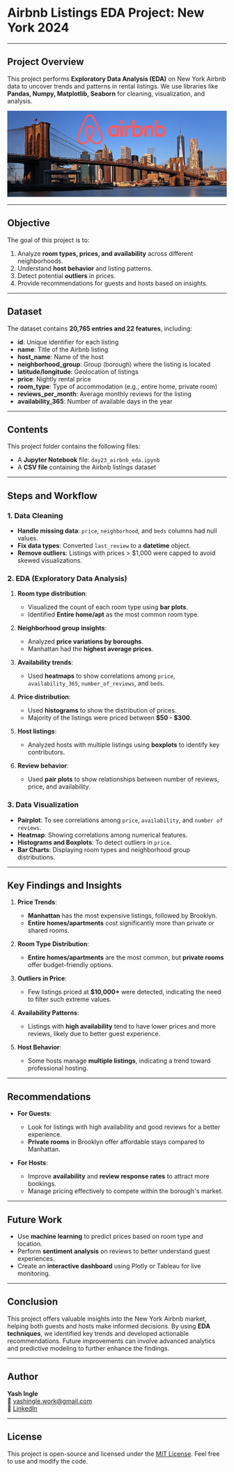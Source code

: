 # Airbnb Listings EDA Project: New York 2024  

---

## Project Overview  
This project performs **Exploratory Data Analysis (EDA)** on New York Airbnb data to uncover trends and patterns in rental listings. We use libraries like **Pandas, Numpy, Matplotlib, Seaborn** for cleaning, visualization, and analysis.  

![](logo.jpg)

---

## Objective  
The goal of this project is to:  
1. Analyze **room types, prices, and availability** across different neighborhoods.  
2. Understand **host behavior** and listing patterns.  
3. Detect potential **outliers** in prices.  
4. Provide recommendations for guests and hosts based on insights.  

---

## Dataset  
The dataset contains **20,765 entries and 22 features**, including:  
- **id**: Unique identifier for each listing  
- **name**: Title of the Airbnb listing  
- **host_name**: Name of the host  
- **neighborhood_group**: Group (borough) where the listing is located  
- **latitude/longitude**: Geolocation of listings  
- **price**: Nightly rental price  
- **room_type**: Type of accommodation (e.g., entire home, private room)  
- **reviews_per_month**: Average monthly reviews for the listing  
- **availability_365**: Number of available days in the year  

---

## Contents  
This project folder contains the following files:  
- A **Jupyter Notebook** file: `day23_airbnb_eda.ipynb`  
- A **CSV file** containing the Airbnb listings dataset  

---

## Steps and Workflow  

### 1. Data Cleaning  
- **Handle missing data**: `price`, `neighborhood`, and `beds` columns had null values.  
- **Fix data types**: Converted `last_review` to a **datetime** object.  
- **Remove outliers**: Listings with prices > $1,000 were capped to avoid skewed visualizations.  

### 2. EDA (Exploratory Data Analysis)  
1. **Room type distribution**:  
   - Visualized the count of each room type using **bar plots**.  
   - Identified **Entire home/apt** as the most common room type.  

2. **Neighborhood group insights**:  
   - Analyzed **price variations by boroughs**.  
   - Manhattan had the **highest average prices**.  

3. **Availability trends**:  
   - Used **heatmaps** to show correlations among `price`, `availability_365`, `number_of_reviews`, and `beds`.  

4. **Price distribution**:  
   - Used **histograms** to show the distribution of prices.  
   - Majority of the listings were priced between **$50 - $300**.  

5. **Host listings**:  
   - Analyzed hosts with multiple listings using **boxplots** to identify key contributors.  

6. **Review behavior**:  
   - Used **pair plots** to show relationships between number of reviews, price, and availability.  

### 3. Data Visualization  
- **Pairplot**: To see correlations among `price`, `availability`, and `number of reviews`.  
- **Heatmap**: Showing correlations among numerical features.  
- **Histograms and Boxplots**: To detect outliers in `price`.  
- **Bar Charts**: Displaying room types and neighborhood group distributions.  

---

## Key Findings and Insights  
1. **Price Trends**:  
   - **Manhattan** has the most expensive listings, followed by Brooklyn.  
   - **Entire homes/apartments** cost significantly more than private or shared rooms.  

2. **Room Type Distribution**:  
   - **Entire homes/apartments** are the most common, but **private rooms** offer budget-friendly options.  

3. **Outliers in Price**:  
   - Few listings priced at **$10,000+** were detected, indicating the need to filter such extreme values.  

4. **Availability Patterns**:  
   - Listings with **high availability** tend to have lower prices and more reviews, likely due to better guest experience.  

5. **Host Behavior**:  
   - Some hosts manage **multiple listings**, indicating a trend toward professional hosting.  

---

## Recommendations  
- **For Guests**:  
   - Look for listings with high availability and good reviews for a better experience.  
   - **Private rooms** in Brooklyn offer affordable stays compared to Manhattan.  

- **For Hosts**:  
   - Improve **availability** and **review response rates** to attract more bookings.  
   - Manage pricing effectively to compete within the borough's market.  

---

## Future Work  
- Use **machine learning** to predict prices based on room type and location.  
- Perform **sentiment analysis** on reviews to better understand guest experiences.  
- Create an **interactive dashboard** using Plotly or Tableau for live monitoring.  

---

## Conclusion  
This project offers valuable insights into the New York Airbnb market, helping both guests and hosts make informed decisions. By using **EDA techniques**, we identified key trends and developed actionable recommendations. Future improvements can involve advanced analytics and predictive modeling to further enhance the findings.  

---

## Author  
**Yash Ingle**  
📧 yashingle.work@gmail.com  
🔗 [LinkedIn](https://www.linkedin.com/in/yashingle/)  

---

## License  
This project is open-source and licensed under the [MIT License](https://opensource.org/licenses/MIT). Feel free to use and modify the code.  

